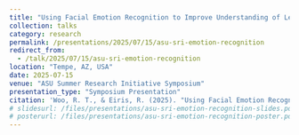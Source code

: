 ```yaml
---
title: "Using Facial Emotion Recognition to Improve Understanding of Learning Processes"
collection: talks
category: research
permalink: /presentations/2025/07/15/asu-sri-emotion-recognition
redirect_from:
  - /talk/2025/07/15/asu-sri-emotion-recognition
location: "Tempe, AZ, USA"
date: 2025-07-15
venue: "ASU Summer Research Initiative Symposium"
presentation_type: "Symposium Presentation"
citation: 'Woo, R. T., & Eiris, R. (2025). "Using Facial Emotion Recognition to Improve Understanding of Learning Processes"'
# slidesurl: /files/presentations/asu-sri-emotion-recognition-slides.pdf
# posterurl: /files/presentations/asu-sri-emotion-recognition-poster.pdf
---
```


<!-- I presented our progress on modeling learner engagement signals captured from emotion recognition pipelines to guide adaptive feedback loops for immersive training environments. -->
